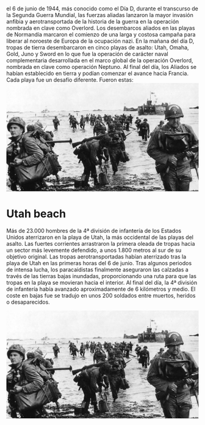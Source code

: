 # 

el 6 de junio de 1944, más conocido como el Día D, durante el transcurso de la Segunda Guerra Mundial, las fuerzas aliadas lanzaron la mayor invasión anfibia y aerotransportada de la historia de la guerra en la operación nombrada en clave como Overlord.
Los desembarcos aliados en las playas de Normandía marcaron el comienzo de una larga y costosa campaña para liberar al noroeste de Europa de la ocupación nazi. En la mañana del día D, tropas de tierra desembarcaron en cinco playas de asalto: Utah, Omaha, Gold, Juno y Sword en lo que fue la operación de carácter naval complementaria desarrollada en el marco global de la operación Overlord, nombrada en clave como operación Neptuno. Al final del día, los Aliados se habían establecido en tierra y podían comenzar el avance hacia Francia. Cada playa fue un desafío diferente. Fueron estas:
![En Pleno desembarco](assets/descarga.jpeg)



# Utah beach
Más de 23.000 hombres de la 4ª división de infantería de los Estados Unidos aterrizaron en la playa de Utah, la más occidental de las playas del asalto. Las fuertes corrientes arrastraron la primera oleada de tropas hacia un sector más levemente defendido, a unos 1.800 metros al sur de su objetivo original. Las tropas aerotransportadas habían aterrizado tras la playa de Utah en las primeras horas del 6 de junio. Tras algunos periodos de intensa lucha, los paracaidistas finalmente aseguraron las calzadas a través de las tierras bajas inundadas, proporcionando una ruta para que las tropas en la playa se movieran hacia el interior. Al final del día, la 4ª división de infantería había avanzado aproximadamente de 6 kilómetros y medio. El coste en bajas fue se tradujo en unos 200 soldados entre muertos, heridos o desaparecidos.

![Utah Beach](assets/descarga.jpeg)







